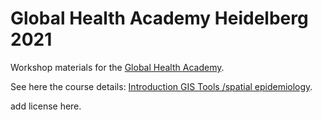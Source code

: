 # Global Health Academy Heidelberg 2021

Workshop materials for the [Global Health Academy](https://global-health-academy.de/).

See here the course details: [Introduction GIS Tools /spatial epidemiology](https://global-health-academy.de/programme/).


add license here.
